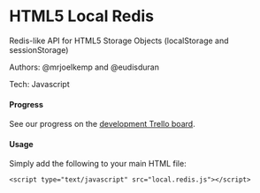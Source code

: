 HTML5 Local Redis
=================

Redis-like API for HTML5 Storage Objects (localStorage and sessionStorage)

Authors: @mrjoelkemp and @eudisduran

Tech: Javascript

#### Progress

See our progress on the [development Trello board](http://bit.ly/NYgW7c).

#### Usage

Simply add the following to your main HTML file:

    <script type="text/javascript" src="local.redis.js"></script>
